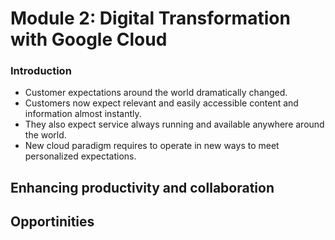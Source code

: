 # Module 2: Digital Transformation with Google Cloud

### Introduction
- Customer expectations around the world dramatically changed.
- Customers now expect relevant and easily accessible content and information almost instantly.
- They also expect service always running and available anywhere around the world.
- New cloud paradigm requires to operate in new ways to meet personalized expectations.

## Enhancing productivity and collaboration

## Opportinities
